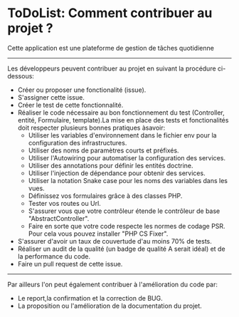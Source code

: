 ToDoList: Comment contribuer au projet ?
======================================

Cette application est une plateforme de gestion de tâches quotidienne

-----------------

Les développeurs peuvent contribuer au projet en suivant la procédure ci-dessous:
* Créer ou proposer une fonctionalité (issue).
* S'assigner cette issue.
* Créer le test de cette fonctionnalité.
* Réaliser le code nécessaire au bon fonctionnement du test (Controller, entité, Formulaire, template).La mise en place des tests et fonctionalités doit respecter plusieurs  bonnes pratiques àsavoir:
  * Utiliser les variables d'environnement dans le fichier env pour la configuration des infrastructures.
  * Utiliser des noms de paramètres courts et préfixés.
  * Utiliser l'Autowiring pour automatiser la configuration des services.
  * Utiliser des annotations pour définir  les entités doctrine.
  * Utiliser l'injection de dépendance pour obtenir des services.
  * Utiliser la notation Snake case pour les noms  des variables dans les vues.
  * Définissez vos formulaires grâce à des classes PHP.
  * Tester vos routes ou Url.
  * S'assurer vous que votre contrôleur étende le contrôleur de base "AbstractController".
  * Faire en sorte que votre code respecte les normes de codage PSR. Pour cela vous pouvez installer "PHP CS Fixer".
* S'assurer d'avoir un taux de couvertude d'au moins 70% de tests.
* Réaliser un audit de la qualité (un badge de qualité A serait idéal) et de la performance du code.
* Faire un pull request de cette issue.
-----------------

Par ailleurs l'on peut également contribuer à l'amélioration du code par:
* Le report,la confirmation et la correction de BUG.
* La proposition ou l'amélioration de la documentation du projet.
